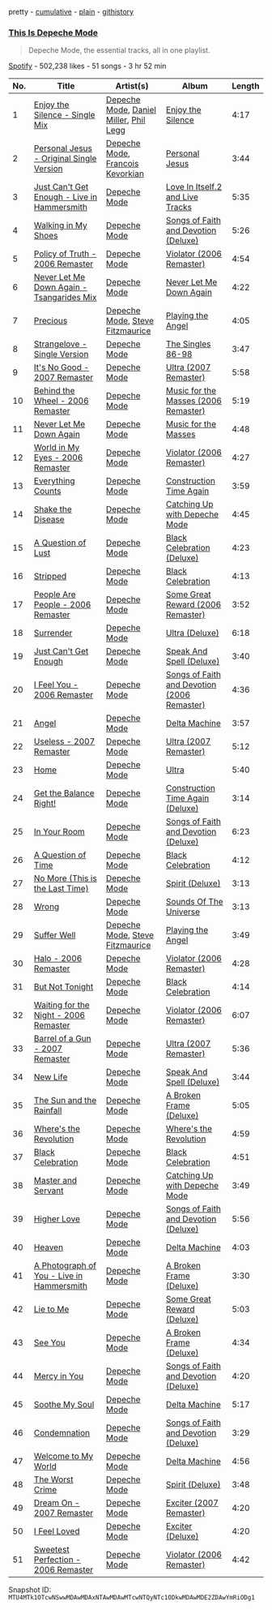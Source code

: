 pretty - [cumulative](/playlists/cumulative/37i9dQZF1DX3BSwupE5hR7.md) - [plain](/playlists/plain/37i9dQZF1DX3BSwupE5hR7) - [githistory](https://github.githistory.xyz/mackorone/spotify-playlist-archive/blob/main/playlists/plain/37i9dQZF1DX3BSwupE5hR7)

### [This Is Depeche Mode](https://open.spotify.com/playlist/37i9dQZF1DX3BSwupE5hR7)

> Depeche Mode, the essential tracks, all in one playlist.

[Spotify](https://open.spotify.com/user/spotify) - 502,238 likes - 51 songs - 3 hr 52 min

| No. | Title | Artist(s) | Album | Length |
|---|---|---|---|---|
| 1 | [Enjoy the Silence \- Single Mix](https://open.spotify.com/track/1YwNlWLf8auhazSQUDQLFU) | [Depeche Mode](https://open.spotify.com/artist/762310PdDnwsDxAQxzQkfX), [Daniel Miller](https://open.spotify.com/artist/4zvLVP1siaenGVnUBDo2nt), [Phil Legg](https://open.spotify.com/artist/7CXlqxbfckEDH2hQMjrGyZ) | [Enjoy the Silence](https://open.spotify.com/album/13OoJ5Y23cdo8CDAiQwznb) | 4:17 |
| 2 | [Personal Jesus \- Original Single Version](https://open.spotify.com/track/1xShPgQbOUa98avWJQFDBY) | [Depeche Mode](https://open.spotify.com/artist/762310PdDnwsDxAQxzQkfX), [Francois Kevorkian](https://open.spotify.com/artist/30ZqCPhfRzzWcgIbXrbHnU) | [Personal Jesus](https://open.spotify.com/album/2nsxERlQsbUOWBwaz8HCj8) | 3:44 |
| 3 | [Just Can't Get Enough \- Live in Hammersmith](https://open.spotify.com/track/5LAdBsIfjzAsusjc6WSLmH) | [Depeche Mode](https://open.spotify.com/artist/762310PdDnwsDxAQxzQkfX) | [Love In Itself.2 and Live Tracks](https://open.spotify.com/album/2ETuIwkPPqtr9NJo6GatJB) | 5:35 |
| 4 | [Walking in My Shoes](https://open.spotify.com/track/2Y7ndoyiIm0IaFJa13gV3H) | [Depeche Mode](https://open.spotify.com/artist/762310PdDnwsDxAQxzQkfX) | [Songs of Faith and Devotion \(Deluxe\)](https://open.spotify.com/album/6x7S6u9Cx2S0JD48nPsavE) | 5:26 |
| 5 | [Policy of Truth \- 2006 Remaster](https://open.spotify.com/track/0C6EIiQu8CS4eYtOCMEiAd) | [Depeche Mode](https://open.spotify.com/artist/762310PdDnwsDxAQxzQkfX) | [Violator \(2006 Remaster\)](https://open.spotify.com/album/5g3Yi15plTSMaq6tYiuw8p) | 4:54 |
| 6 | [Never Let Me Down Again \- Tsangarides Mix](https://open.spotify.com/track/4pLWKQTxzR0kFoDeDAJvVk) | [Depeche Mode](https://open.spotify.com/artist/762310PdDnwsDxAQxzQkfX) | [Never Let Me Down Again](https://open.spotify.com/album/5j9NrtMAfGuEc7dqz59tU1) | 4:22 |
| 7 | [Precious](https://open.spotify.com/track/3c4bJL7mARZvd387847GsC) | [Depeche Mode](https://open.spotify.com/artist/762310PdDnwsDxAQxzQkfX), [Steve Fitzmaurice](https://open.spotify.com/artist/5jeYVkZ5F8orMysIIFNtOY) | [Playing the Angel](https://open.spotify.com/album/0oHWHIlUObaSopO9wOhvfz) | 4:05 |
| 8 | [Strangelove \- Single Version](https://open.spotify.com/track/6MHOg9xiYC2gj8zcASaLUo) | [Depeche Mode](https://open.spotify.com/artist/762310PdDnwsDxAQxzQkfX) | [The Singles 86\-98](https://open.spotify.com/album/1RC1I4Sf6tfnyMVoRJxDo3) | 3:47 |
| 9 | [It's No Good \- 2007 Remaster](https://open.spotify.com/track/04ARYAWkGZZhDbHqgvnYGf) | [Depeche Mode](https://open.spotify.com/artist/762310PdDnwsDxAQxzQkfX) | [Ultra \(2007 Remaster\)](https://open.spotify.com/album/76IekQtcx365yrHC6kfqAl) | 5:58 |
| 10 | [Behind the Wheel \- 2006 Remaster](https://open.spotify.com/track/2TPHQViCGVL2svjhqVDHOr) | [Depeche Mode](https://open.spotify.com/artist/762310PdDnwsDxAQxzQkfX) | [Music for the Masses \(2006 Remaster\)](https://open.spotify.com/album/4tPRXghD4ago6NYyyfrtES) | 5:19 |
| 11 | [Never Let Me Down Again](https://open.spotify.com/track/0ooy3NjwsJreceWYCxlfQt) | [Depeche Mode](https://open.spotify.com/artist/762310PdDnwsDxAQxzQkfX) | [Music for the Masses](https://open.spotify.com/album/5Yyx661Ksxl2pmRUuGLzw3) | 4:48 |
| 12 | [World in My Eyes \- 2006 Remaster](https://open.spotify.com/track/70B5oP5ng1QYClkJ9CeWly) | [Depeche Mode](https://open.spotify.com/artist/762310PdDnwsDxAQxzQkfX) | [Violator \(2006 Remaster\)](https://open.spotify.com/album/5g3Yi15plTSMaq6tYiuw8p) | 4:27 |
| 13 | [Everything Counts](https://open.spotify.com/track/3HbA5x1laxQ2y3dvfFD22R) | [Depeche Mode](https://open.spotify.com/artist/762310PdDnwsDxAQxzQkfX) | [Construction Time Again](https://open.spotify.com/album/2F4cSP5f39vkdTUa0owfK1) | 3:59 |
| 14 | [Shake the Disease](https://open.spotify.com/track/7L2iZa0yNoW8DSwCs2OAw3) | [Depeche Mode](https://open.spotify.com/artist/762310PdDnwsDxAQxzQkfX) | [Catching Up with Depeche Mode](https://open.spotify.com/album/1fuXkfdOh71JbMvOLIXpX9) | 4:45 |
| 15 | [A Question of Lust](https://open.spotify.com/track/6viN52P1LEyGybKRIYljCo) | [Depeche Mode](https://open.spotify.com/artist/762310PdDnwsDxAQxzQkfX) | [Black Celebration \(Deluxe\)](https://open.spotify.com/album/7eCwILaymP6xMJVEOOtVcu) | 4:23 |
| 16 | [Stripped](https://open.spotify.com/track/20BDMQu40KIUxUeFusq6eq) | [Depeche Mode](https://open.spotify.com/artist/762310PdDnwsDxAQxzQkfX) | [Black Celebration](https://open.spotify.com/album/0JSOfVzxVTpyvxzXggc8rG) | 4:13 |
| 17 | [People Are People \- 2006 Remaster](https://open.spotify.com/track/3GREm6zSHwKZsJxl0hqbAQ) | [Depeche Mode](https://open.spotify.com/artist/762310PdDnwsDxAQxzQkfX) | [Some Great Reward \(2006 Remaster\)](https://open.spotify.com/album/7DbpWj9i5uZ1UggeGRo1LZ) | 3:52 |
| 18 | [Surrender](https://open.spotify.com/track/2BtBDMNK0CDEuLUxfqpJQA) | [Depeche Mode](https://open.spotify.com/artist/762310PdDnwsDxAQxzQkfX) | [Ultra \(Deluxe\)](https://open.spotify.com/album/0OWIVcNE4aItrlRvMUVueO) | 6:18 |
| 19 | [Just Can't Get Enough](https://open.spotify.com/track/0qi4b1l0eT3jpzeNHeFXDT) | [Depeche Mode](https://open.spotify.com/artist/762310PdDnwsDxAQxzQkfX) | [Speak And Spell \(Deluxe\)](https://open.spotify.com/album/0Zp2eVzR9FW6lKX05lRpcu) | 3:40 |
| 20 | [I Feel You \- 2006 Remaster](https://open.spotify.com/track/1Ob57NqUydp5cC3FCNV4Gy) | [Depeche Mode](https://open.spotify.com/artist/762310PdDnwsDxAQxzQkfX) | [Songs of Faith and Devotion \(2006 Remaster\)](https://open.spotify.com/album/1nHX4rMCk0NIBSplCjioCb) | 4:36 |
| 21 | [Angel](https://open.spotify.com/track/24nDMmzJlHcDfF8iSXWFnA) | [Depeche Mode](https://open.spotify.com/artist/762310PdDnwsDxAQxzQkfX) | [Delta Machine](https://open.spotify.com/album/1kpZUS7tLWK0hMWNCKP9La) | 3:57 |
| 22 | [Useless \- 2007 Remaster](https://open.spotify.com/track/1BjWRLxcpNwVnjYWzhOTIF) | [Depeche Mode](https://open.spotify.com/artist/762310PdDnwsDxAQxzQkfX) | [Ultra \(2007 Remaster\)](https://open.spotify.com/album/76IekQtcx365yrHC6kfqAl) | 5:12 |
| 23 | [Home](https://open.spotify.com/track/7rluPCj028stDP14fVf8ef) | [Depeche Mode](https://open.spotify.com/artist/762310PdDnwsDxAQxzQkfX) | [Ultra](https://open.spotify.com/album/7cmj0LC7Fob1p2BxsMYYAa) | 5:40 |
| 24 | [Get the Balance Right!](https://open.spotify.com/track/0wORXH5RaIXOxKnyltuF9e) | [Depeche Mode](https://open.spotify.com/artist/762310PdDnwsDxAQxzQkfX) | [Construction Time Again \(Deluxe\)](https://open.spotify.com/album/32QIAykZFP3GI8Q5QqoNCD) | 3:14 |
| 25 | [In Your Room](https://open.spotify.com/track/60hzrNGckC5cho1JkmyVm4) | [Depeche Mode](https://open.spotify.com/artist/762310PdDnwsDxAQxzQkfX) | [Songs of Faith and Devotion \(Deluxe\)](https://open.spotify.com/album/6x7S6u9Cx2S0JD48nPsavE) | 6:23 |
| 26 | [A Question of Time](https://open.spotify.com/track/7kSAaTFnsEPCSDzfl5XB5L) | [Depeche Mode](https://open.spotify.com/artist/762310PdDnwsDxAQxzQkfX) | [Black Celebration](https://open.spotify.com/album/0JSOfVzxVTpyvxzXggc8rG) | 4:12 |
| 27 | [No More \(This is the Last Time\)](https://open.spotify.com/track/51kMGkSeigH0yWP1jYihKp) | [Depeche Mode](https://open.spotify.com/artist/762310PdDnwsDxAQxzQkfX) | [Spirit \(Deluxe\)](https://open.spotify.com/album/4WkYJeMlLaNN1x5klAgeJu) | 3:13 |
| 28 | [Wrong](https://open.spotify.com/track/3Y8pg3FF5FivDAboCKnGOP) | [Depeche Mode](https://open.spotify.com/artist/762310PdDnwsDxAQxzQkfX) | [Sounds Of The Universe](https://open.spotify.com/album/2hNLDFRdi1Yz3Qj9kg0QAd) | 3:13 |
| 29 | [Suffer Well](https://open.spotify.com/track/6iPsEeDb7L9oFaWKPleAgT) | [Depeche Mode](https://open.spotify.com/artist/762310PdDnwsDxAQxzQkfX), [Steve Fitzmaurice](https://open.spotify.com/artist/5jeYVkZ5F8orMysIIFNtOY) | [Playing the Angel](https://open.spotify.com/album/0oHWHIlUObaSopO9wOhvfz) | 3:49 |
| 30 | [Halo \- 2006 Remaster](https://open.spotify.com/track/2XVGfOXvRWy5QP2xPGXvZj) | [Depeche Mode](https://open.spotify.com/artist/762310PdDnwsDxAQxzQkfX) | [Violator \(2006 Remaster\)](https://open.spotify.com/album/5g3Yi15plTSMaq6tYiuw8p) | 4:28 |
| 31 | [But Not Tonight](https://open.spotify.com/track/27Z1opuTMIEItuX9Gc0MBu) | [Depeche Mode](https://open.spotify.com/artist/762310PdDnwsDxAQxzQkfX) | [Black Celebration](https://open.spotify.com/album/0JSOfVzxVTpyvxzXggc8rG) | 4:14 |
| 32 | [Waiting for the Night \- 2006 Remaster](https://open.spotify.com/track/6KZaXNcnsHYWLT9b2Rdy6H) | [Depeche Mode](https://open.spotify.com/artist/762310PdDnwsDxAQxzQkfX) | [Violator \(2006 Remaster\)](https://open.spotify.com/album/5g3Yi15plTSMaq6tYiuw8p) | 6:07 |
| 33 | [Barrel of a Gun \- 2007 Remaster](https://open.spotify.com/track/5COH2h5ncTVFfAUhBM2J7k) | [Depeche Mode](https://open.spotify.com/artist/762310PdDnwsDxAQxzQkfX) | [Ultra \(2007 Remaster\)](https://open.spotify.com/album/76IekQtcx365yrHC6kfqAl) | 5:36 |
| 34 | [New Life](https://open.spotify.com/track/5yAcJtUiOFTdvePkHb4hs8) | [Depeche Mode](https://open.spotify.com/artist/762310PdDnwsDxAQxzQkfX) | [Speak And Spell \(Deluxe\)](https://open.spotify.com/album/0Zp2eVzR9FW6lKX05lRpcu) | 3:44 |
| 35 | [The Sun and the Rainfall](https://open.spotify.com/track/51l9zWRbE8XVk14CiOCo0R) | [Depeche Mode](https://open.spotify.com/artist/762310PdDnwsDxAQxzQkfX) | [A Broken Frame \(Deluxe\)](https://open.spotify.com/album/570tDDsJUBimO3v70LJWFw) | 5:05 |
| 36 | [Where's the Revolution](https://open.spotify.com/track/4O8N6XcprtzDmPJZ44sCKF) | [Depeche Mode](https://open.spotify.com/artist/762310PdDnwsDxAQxzQkfX) | [Where's the Revolution](https://open.spotify.com/album/4ys2qTV4GB2kvDlxPRbtVw) | 4:59 |
| 37 | [Black Celebration](https://open.spotify.com/track/2mW2jTui4J1kCujDrhKioG) | [Depeche Mode](https://open.spotify.com/artist/762310PdDnwsDxAQxzQkfX) | [Black Celebration](https://open.spotify.com/album/0JSOfVzxVTpyvxzXggc8rG) | 4:51 |
| 38 | [Master and Servant](https://open.spotify.com/track/4Db6PxFIiK1a6nCEJABTHk) | [Depeche Mode](https://open.spotify.com/artist/762310PdDnwsDxAQxzQkfX) | [Catching Up with Depeche Mode](https://open.spotify.com/album/1fuXkfdOh71JbMvOLIXpX9) | 3:49 |
| 39 | [Higher Love](https://open.spotify.com/track/2MEgNX56NePhc8o9jxmUXm) | [Depeche Mode](https://open.spotify.com/artist/762310PdDnwsDxAQxzQkfX) | [Songs of Faith and Devotion \(Deluxe\)](https://open.spotify.com/album/6x7S6u9Cx2S0JD48nPsavE) | 5:56 |
| 40 | [Heaven](https://open.spotify.com/track/1bgVQ6LgCqGR3FhsOcM5Jx) | [Depeche Mode](https://open.spotify.com/artist/762310PdDnwsDxAQxzQkfX) | [Delta Machine](https://open.spotify.com/album/1kpZUS7tLWK0hMWNCKP9La) | 4:03 |
| 41 | [A Photograph of You \- Live in Hammersmith](https://open.spotify.com/track/5aXqzMfL8bNGgLk9RhE7ux) | [Depeche Mode](https://open.spotify.com/artist/762310PdDnwsDxAQxzQkfX) | [A Broken Frame \(Deluxe\)](https://open.spotify.com/album/570tDDsJUBimO3v70LJWFw) | 3:30 |
| 42 | [Lie to Me](https://open.spotify.com/track/20fnqkgKNOzxDobwqSAMWa) | [Depeche Mode](https://open.spotify.com/artist/762310PdDnwsDxAQxzQkfX) | [Some Great Reward \(Deluxe\)](https://open.spotify.com/album/5wfikaEZXnQTXWBZ5osw9A) | 5:03 |
| 43 | [See You](https://open.spotify.com/track/1Js5V2orgZIw6S4ZdxHLIc) | [Depeche Mode](https://open.spotify.com/artist/762310PdDnwsDxAQxzQkfX) | [A Broken Frame \(Deluxe\)](https://open.spotify.com/album/570tDDsJUBimO3v70LJWFw) | 4:34 |
| 44 | [Mercy in You](https://open.spotify.com/track/637PXsKq2k2BTugVRA20ZV) | [Depeche Mode](https://open.spotify.com/artist/762310PdDnwsDxAQxzQkfX) | [Songs of Faith and Devotion \(Deluxe\)](https://open.spotify.com/album/6x7S6u9Cx2S0JD48nPsavE) | 4:20 |
| 45 | [Soothe My Soul](https://open.spotify.com/track/2AxI7waLrZSY9KkL3D2huk) | [Depeche Mode](https://open.spotify.com/artist/762310PdDnwsDxAQxzQkfX) | [Delta Machine](https://open.spotify.com/album/1kpZUS7tLWK0hMWNCKP9La) | 5:17 |
| 46 | [Condemnation](https://open.spotify.com/track/3qj2xGVJ7Sr4ISDPP5WVXy) | [Depeche Mode](https://open.spotify.com/artist/762310PdDnwsDxAQxzQkfX) | [Songs of Faith and Devotion \(Deluxe\)](https://open.spotify.com/album/6x7S6u9Cx2S0JD48nPsavE) | 3:29 |
| 47 | [Welcome to My World](https://open.spotify.com/track/4CARtDIJS87fOmWb1RxLKK) | [Depeche Mode](https://open.spotify.com/artist/762310PdDnwsDxAQxzQkfX) | [Delta Machine](https://open.spotify.com/album/1kpZUS7tLWK0hMWNCKP9La) | 4:56 |
| 48 | [The Worst Crime](https://open.spotify.com/track/615tCjQCd9kVLEEu8A7Aj7) | [Depeche Mode](https://open.spotify.com/artist/762310PdDnwsDxAQxzQkfX) | [Spirit \(Deluxe\)](https://open.spotify.com/album/4WkYJeMlLaNN1x5klAgeJu) | 3:48 |
| 49 | [Dream On \- 2007 Remaster](https://open.spotify.com/track/17ZX2lirfQGxbPLcn25sf7) | [Depeche Mode](https://open.spotify.com/artist/762310PdDnwsDxAQxzQkfX) | [Exciter \(2007 Remaster\)](https://open.spotify.com/album/5xLWMLXJBEnmw5SEpvjpTp) | 4:20 |
| 50 | [I Feel Loved](https://open.spotify.com/track/2ZXp4sf9j6MSXqUnkANb8l) | [Depeche Mode](https://open.spotify.com/artist/762310PdDnwsDxAQxzQkfX) | [Exciter \(Deluxe\)](https://open.spotify.com/album/3mHVSPCgGuVlK3pDqbtso9) | 4:20 |
| 51 | [Sweetest Perfection \- 2006 Remaster](https://open.spotify.com/track/2YGFDRqaOnejsnTkKe4VKE) | [Depeche Mode](https://open.spotify.com/artist/762310PdDnwsDxAQxzQkfX) | [Violator \(2006 Remaster\)](https://open.spotify.com/album/5g3Yi15plTSMaq6tYiuw8p) | 4:42 |

Snapshot ID: `MTU4MTk1OTcwNSwwMDAwMDAxNTAwMDAwMTcwNTQyNTc1ODkwMDAwMDE2ZDAwYmRiODg1`